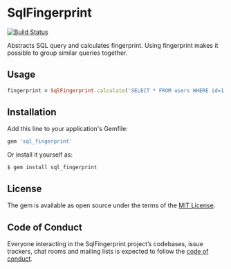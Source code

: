 # SqlFingerprint

[![Build Status](https://travis-ci.org/vinted/sql_fingerprint.svg?branch=master)](https://travis-ci.org/vinted/sql_fingerprint)

Abstracts SQL query and calculates fingerprint. 
Using fingerprint makes it possible to group similar queries together.

## Usage

```ruby
fingerprint = SqlFingerprint.calculate('SELECT * FROM users WHERE id=1')
```

## Installation

Add this line to your application's Gemfile:

```ruby
gem 'sql_fingerprint'
```

Or install it yourself as:

    $ gem install sql_fingerprint

## License

The gem is available as open source under the terms of the [MIT License](https://opensource.org/licenses/MIT).

## Code of Conduct

Everyone interacting in the SqlFingerprint project’s codebases, issue trackers, chat rooms and mailing lists is expected to follow the [code of conduct](https://github.com/[USERNAME]/sql_fingerprint/blob/master/CODE_OF_CONDUCT.md).
